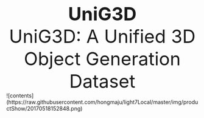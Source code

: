 <div align='center' ><b><font size='70'>UniG3D</font></b></div>
<div align='center' ><font size='50'>UniG3D: A Unified 3D Object Generation Dataset</font></div>
![contents](https://raw.githubusercontent.com/hongmaju/light7Local/master/img/productShow/20170518152848.png)
